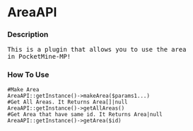 # AreaAPI
### Description
<pre>
This is a plugin that allows you to use the area
in PocketMine-MP!
</pre>
### How To Use
<pre><code>#Make Area
AreaAPI::getInstance()->makeArea($params1...)
#Get All Areas. It Returns Area[]|null
AreaAPI::getInstance()->getAllAreas()
#Get Area that have same id. It Returns Area|null
AreaAPI::getInstance()->getArea($id)</code></pre>
